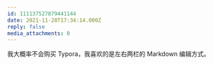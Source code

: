 ```yaml
---
id: 111137527879441144
date: 2021-11-28T17:34:14.000Z
reply: false
media_attachments: 0
---
```


我大概率不会购买 Typora，我喜欢的是左右两栏的 Markdown 编辑方式。

